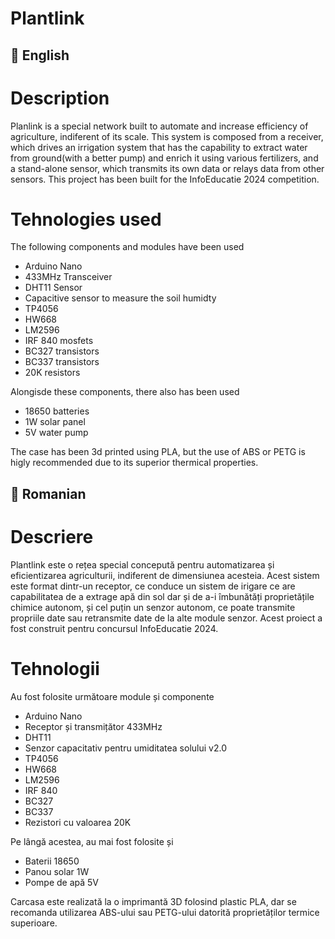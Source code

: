 # Plantlink

## :wrench: English

# Description

Planlink is a special network built to automate and increase efficiency of agriculture, indiferent of its scale. This system is composed from a receiver, which drives an irrigation system that has the capability to extract water from ground(with a better pump) and enrich it using various fertilizers, and a stand-alone sensor, which transmits its own data or relays data from other sensors.
This project has been built for the InfoEducatie 2024 competition.

# Tehnologies used

The following components and modules have been used
  + Arduino Nano
  + 433MHz Transceiver
  + DHT11 Sensor
  + Capacitive sensor to measure the soil humidty
  + TP4056
  + HW668
  + LM2596
  + IRF 840 mosfets
  + BC327 transistors
  + BC337 transistors
  + 20K resistors

Alongisde these components, there also has been used
  + 18650 batteries
  + 1W solar panel 
  + 5V water pump

The case has been 3d printed using PLA, but the use of ABS or PETG is higly recommended due to its superior thermical properties.

## :nut_and_bolt: Romanian

# Descriere

Plantlink este o rețea special concepută pentru automatizarea și eficientizarea agriculturii, indiferent
de dimensiunea acesteia. Acest sistem este format dintr-un receptor, ce conduce un sistem de irigare
ce are capabilitatea de a extrage apă din sol dar și de a-i îmbunătăți proprietățile chimice autonom, și
cel puțin un senzor autonom, ce poate transmite propriile date sau retransmite date de la alte module
senzor.
Acest proiect a fost construit pentru concursul InfoEducatie 2024. 

# Tehnologii

Au fost folosite următoare module și componente
  + Arduino Nano
  + Receptor și transmițător 433MHz
  + DHT11
  + Senzor capacitativ pentru umiditatea solului v2.0
  + TP4056
  + HW668
  + LM2596
  + IRF 840
  + BC327
  + BC337
  + Rezistori cu valoarea 20K

Pe lângă acestea, au mai fost folosite și
  + Baterii 18650
  + Panou solar 1W
  + Pompe de apă 5V

Carcasa este realizată la o imprimantă 3D folosind plastic PLA, dar se recomanda utilizarea ABS-ului sau PETG-ului datorită proprietăților termice superioare.
